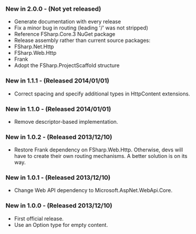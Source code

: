 ### New in 2.0.0 - (Not yet released)
* Generate documentation with every release
* Fix a minor bug in routing (leading '/' was not stripped)
* Reference FSharp.Core.3 NuGet package
* Release assembly rather than current source packages:
 * FSharp.Net.Http
 * FSharp.Web.Http
 * Frank
* Adopt the FSharp.ProjectScaffold structure

### New in 1.1.1 - (Released 2014/01/01)
* Correct spacing and specify additional types in HttpContent extensions.

### New in 1.1.0 - (Released 2014/01/01)
* Remove descriptor-based implementation.

### New in 1.0.2 - (Released 2013/12/10)
* Restore Frank dependency on FSharp.Web.Http. Otherwise, devs will have to create their own routing mechanisms. A better solution is on its way.

### New in 1.0.1 - (Released 2013/12/10)
* Change Web API dependency to Microsoft.AspNet.WebApi.Core.

### New in 1.0.0 - (Released 2013/12/10)
* First official release.
* Use an Option type for empty content.
